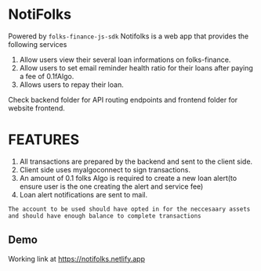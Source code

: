 
# NotiFolks 
Powered by `folks-finance-js-sdk`
Notifolks is a web app that provides the following services
1. Allow users view their several loan informations on folks-finance. 
2. Allow users to set email reminder health ratio for their loans after paying a fee of 0.1fAlgo.
3. Allows users to repay their loan.

Check backend folder for API routing endpoints and frontend folder for website frontend.

# FEATURES
1. All transactions are prepared by the backend and sent to the client side.
2. Client side uses myalgoconnect to sign transactions.
3. An amount of 0.1 folks Algo is required to create a new loan alert(to ensure user is the one creating the alert and service fee)
4. Loan alert notifications are sent to mail.

`The account to be used should have opted in for the neccesaary assets and should have enough balance to complete transactions`



## Demo
Working link at https://notifolks.netlify.app 